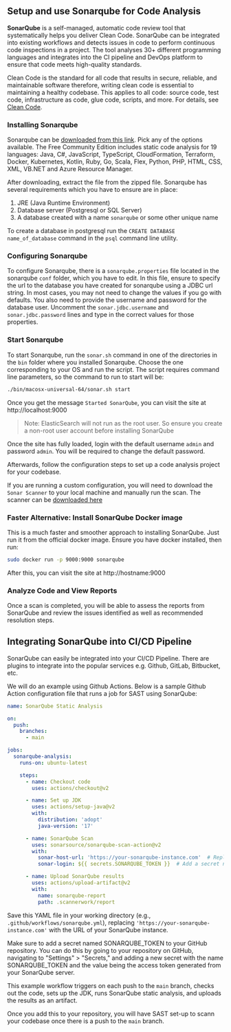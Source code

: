 ## Setup and use Sonarqube for Code Analysis

**SonarQube** is a self-managed, automatic code review tool that systematically helps you deliver Clean Code. SonarQube can be integrated into existing workflows and detects issues in  code to perform continuous code inspections in a project. The tool analyses 30+ different programming languages and integrates into the CI pipeline and DevOps platform to ensure that code meets high-quality standards.

Clean Code is the standard for all code that results in secure, reliable, and maintainable software therefore, writing clean code is essential to maintaining a healthy codebase. This applies to all code: source code, test code, infrastructure as code, glue code, scripts, and more. For details, see [Clean Code](https://docs.sonarsource.com/sonarqube/latest/user-guide/clean-code/).

### Installing Sonarqube

Sonarqube can be [downloaded from this link](https://www.sonarsource.com/products/sonarqube/downloads/). Pick any of the options available. The Free Community Edition includes static code analysis for 19 languages: Java, C#, JavaScript, TypeScript, CloudFormation, Terraform, Docker, Kubernetes, Kotlin, Ruby, Go, Scala, Flex, Python, PHP, HTML, CSS, XML, VB.NET and Azure Resource Manager.

After downloading, extract the file from the zipped file. Sonarqube has several requirements which you have to ensure are in place:
1. JRE (Java Runtime Environment)
2. Database server (Postgresql or SQL Server)
3. A database created with a name `sonarqube` or some other unique name

To create a database in postgresql run the `CREATE DATABASE name_of_database` command in the `psql` command line utility.

### Configuring Sonarqube

To configure Sonarqube, there is a `sonarqube.properties` file located in the sonarqube `conf` folder, which you have to edit. In this file, ensure to specify the url to the database you have created for sonarqube using a JDBC url string. In most cases, you may not need to change the values if you go with defaults.
You also need to provide the username and password for the database user. Uncomment the `sonar.jdbc.username` and `sonar.jdbc.password` lines and type in the correct values for those properties.

### Start Sonarqube

To start Sonarqube, run the `sonar.sh` command in one of the directories in the `bin` folder where you installed Sonarqube. Choose the one corresponding to your OS and run the script.
The script requires command line parameters, so the command to run to start will be:

```bash
./bin/macosx-universal-64/sonar.sh start
```

Once you get the message `Started SonarQube`, you can visit the site at http://localhost:9000

> Note: ElasticSearch will not run as the root user. So ensure you create a non-root user account before installing SonarQube

Once the site has fully loaded, login with the default username `admin` and password `admin`. You will be required to change the default password.

Afterwards, follow the configuration steps to set up a code analysis project for your codebase.

If you are running a custom configuration, you will need to download the `Sonar Scanner` to your local machine and manually run the scan. The scanner can be [downloaded here](https://docs.sonarqube.org/9.9/analyzing-source-code/scanners/sonarscanner/)


### Faster Alternative: Install SonarQube Docker image

This is a much faster and smoother approach to installing SonarQube.
Just run it from the official docker image. Ensure you have docker installed, then run:

```bash
sudo docker run -p 9000:9000 sonarqube
```

After this, you can visit the site at http://hostname:9000


### Analyze Code and View Reports

Once a scan is completed, you will be able to assess the reports from SonarQube and review the issues identified as well as recommended resolution steps.


## Integrating SonarQube into CI/CD Pipeline

SonarQube can easily be integrated into your CI/CD Pipeline. There are plugins to integrate into the popular services e.g. Github, GitLab, Bitbucket, etc.

We will do an example using Github Actions. Below is a sample Github Action configuration file that runs a job for SAST using SonarQube:

```yaml
name: SonarQube Static Analysis

on:
  push:
    branches:
      - main

jobs:
  sonarqube-analysis:
    runs-on: ubuntu-latest

    steps:
      - name: Checkout code
        uses: actions/checkout@v2

      - name: Set up JDK
        uses: actions/setup-java@v2
        with:
          distribution: 'adopt'
          java-version: '17'

      - name: SonarQube Scan
        uses: sonarsource/sonarqube-scan-action@v2
        with:
          sonar-host-url: 'https://your-sonarqube-instance.com'  # Replace with your SonarQube server URL
          sonar-login: ${{ secrets.SONARQUBE_TOKEN }}  # Add a secret named SONARQUBE_TOKEN to your repository

      - name: Upload SonarQube results
        uses: actions/upload-artifact@v2
        with:
          name: sonarqube-report
          path: .scannerwork/report
```

Save this YAML file in your working directory (e.g., `.github/workflows/sonarqube.yml`), replacing `'https://your-sonarqube-instance.com'` with the URL of your SonarQube instance.

Make sure to add a secret named SONARQUBE_TOKEN to your GitHub repository. You can do this by going to your repository on GitHub, navigating to "Settings" > "Secrets," and adding a new secret with the name SONARQUBE_TOKEN and the value being the access token generated from your SonarQube server.

This example workflow triggers on each push to the `main` branch, checks out the code, sets up the JDK, runs SonarQube static analysis, and uploads the results as an artifact.

Once you add this to your repository, you will have SAST set-up to scann your codebase once there is a push to the `main` branch.
